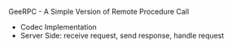 GeeRPC - A Simple Version of Remote Procedure Call

- Codec Implementation
- Server Side: receive request, send response, handle request